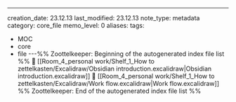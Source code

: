 ---
creation_date: 23.12.13
last_modified: 23.12.13
note_type: metadata
category: core_file
memo_level: 0
aliases: 
tags:
  - MOC
  - core
  - file
---%% Zoottelkeeper: Beginning of the autogenerated index file list  %%
📄 [[Room_4_personal work/Shelf_1_How to zettelkasten/Excalidraw/Obsidian introduction.excalidraw|Obsidian introduction.excalidraw]]
📄 [[Room_4_personal work/Shelf_1_How to zettelkasten/Excalidraw/Work flow.excalidraw|Work flow.excalidraw]]
%% Zoottelkeeper: End of the autogenerated index file list  %%
